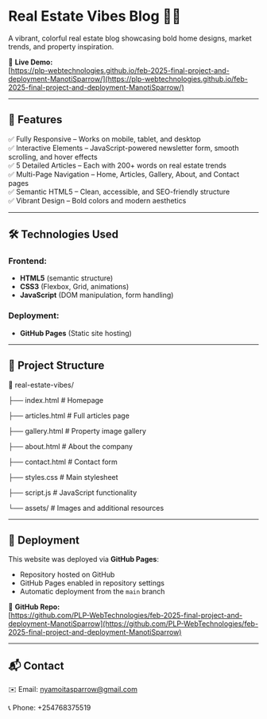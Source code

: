 # Real Estate Vibes Blog 🏡🎨

A vibrant, colorful real estate blog showcasing bold home designs, market trends, and property inspiration.

🔗 **Live Demo:**  
[https://plp-webtechnologies.github.io/feb-2025-final-project-and-deployment-ManotiSparrow/](https://plp-webtechnologies.github.io/feb-2025-final-project-and-deployment-ManotiSparrow/)

---

## 📌 Features

✅ Fully Responsive – Works on mobile, tablet, and desktop  
✅ Interactive Elements – JavaScript-powered newsletter form, smooth scrolling, and hover effects  
✅ 5 Detailed Articles – Each with 200+ words on real estate trends  
✅ Multi-Page Navigation – Home, Articles, Gallery, About, and Contact pages  
✅ Semantic HTML5 – Clean, accessible, and SEO-friendly structure  
✅ Vibrant Design – Bold colors and modern aesthetics  

---

## 🛠 Technologies Used

### Frontend:
- **HTML5** (semantic structure)  
- **CSS3** (Flexbox, Grid, animations)  
- **JavaScript** (DOM manipulation, form handling)

### Deployment:
- **GitHub Pages** (Static site hosting)

---

## 📂 Project Structure

📁 real-estate-vibes/

├── index.html # Homepage

├── articles.html # Full articles page

├── gallery.html # Property image gallery

├── about.html # About the company

├── contact.html # Contact form

├── styles.css # Main stylesheet

├── script.js # JavaScript functionality

└── assets/ # Images and additional resources


---

## 🚀 Deployment

This website was deployed via **GitHub Pages**:

- Repository hosted on GitHub  
- GitHub Pages enabled in repository settings  
- Automatic deployment from the `main` branch

🔗 **GitHub Repo:**  
[https://github.com/PLP-WebTechnologies/feb-2025-final-project-and-deployment-ManotiSparrow](https://github.com/PLP-WebTechnologies/feb-2025-final-project-and-deployment-ManotiSparrow)

---

## 📬 Contact
✉️ Email: nyamoitasparrow@gmail.com

📞 Phone: +254768375519





